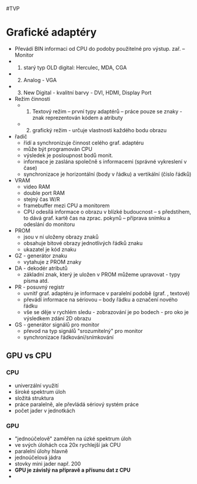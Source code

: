 #TVP 
# Grafické adaptéry
- Převádí BIN informaci od CPU do podoby použitelné pro výstup. zař. – Monitor
- 1) starý typ OLD digital: Herculec, MDA, CGA
- 2) Analog - VGA
- 3) New Digital - kvalitní barvy - DVI, HDMI, Display Port
- Režim činnosti 
	- 1) Textový režim – první typy adaptérů – práce pouze se znaky - znak reprezentován kódem a atributy
	- 2) grafický režim - určuje vlastnosti každého bodu obrazu
- řadič
	- řídí a synchronizuje činnost celého graf. adaptéru
	- může být programován CPU
	- výsledek je posloupnost bodů monit.
	- informace je zaslána společně s informacemi (správné vykreslení v čase)
	- synchronizace je horizontální (body v řádku) a vertikální (číslo řádků)
- VRAM 
	- video RAM
	- double port RAM
	- stejný čas W/R
	- framebuffer mezi CPU a monitorem
	- CPU odesílá informace o obrazu v blízké budoucnost – s předstihem, to dává graf. kartě čas na zprac. pokynů – příprava snímku a odeslání do monitoru
- PROM
	- jsou v ní uloženy obrazy znaků
	- obsahuje bitové obrazy jednotlivých řádků znaku
	- ukazatel je kód znaku
- GZ - generátor znaku
	- vytahuje z PROM znaky
- DA - dekodér atributů
	- základní znak, který je uložen v PROM můžeme upravovat - typy písma atd.
- PR - posuvný registr
	- uvnitř graf. adaptéru je informace v paralelní podobě (graf. , textové)
	- převádí informace na sériovou – body řádku a označení nového řádku
	- vše se děje v rychlém sledu - zobrazování je po bodech - pro oko je výsledkem zdání 2D obrazu
- GS - generátor signálů pro monitor
	- převod na typ signálů "srozumitelný" pro monitor
	- synchronizace řádkování/snímkování
## GPU vs CPU
### CPU
- univerzální využití
- široké spektrum úloh
- složitá struktura
- práce paralelně, ale převládá sériový systém práce
- počet jader v jednotkách
### GPU
- "jednoúčelově" zaměřen na úzké spektrum úloh
- ve svých úlohách cca 20x rychlejší jak CPU
- paralelní úlohy hlavně
- jednoúčelová jádra
- stovky mini jader např. 200
- **GPU je závislý na přípravě a přísunu dat z CPU**
- 